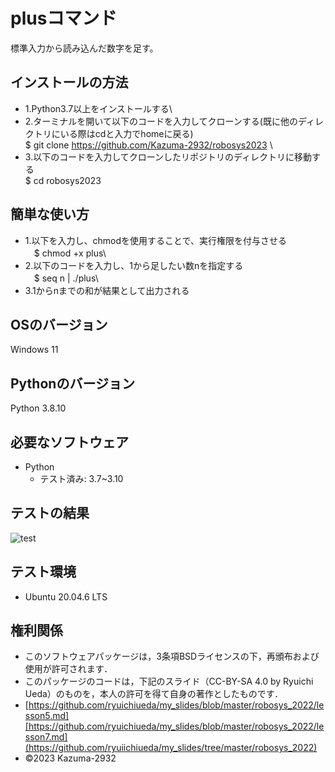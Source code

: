 # plusコマンド
標準入力から読み込んだ数字を足す。

## インストールの方法
* 1.Python3.7以上をインストールする\
* 2.ターミナルを開いて以下のコードを入力してクローンする(既に他のディレクトリにいる際はcdと入力でhomeに戻る)\
  $ git clone https://github.com/Kazuma-2932/robosys2023 \
* 3.以下のコードを入力してクローンしたリポジトリのディレクトリに移動する\
  $ cd robosys2023

## 簡単な使い方
* 1.以下を入力し、chmodを使用することで、実行権限を付与させる\
　$ chmod +x plus\
* 2.以下のコードを入力し、1から足したい数nを指定する\
　$ seq n | ./plus\
* 3.1からnまでの和が結果として出力される

## OSのバージョン
Windows 11

## Pythonのバージョン
Python 3.8.10

## 必要なソフトウェア
* Python
  * テスト済み: 3.7~3.10

## テストの結果
![test](https://github.com/Kazuma-2932/robosys2023/actions/workflows/test.yml/badge.svg)

## テスト環境
* Ubuntu 20.04.6 LTS

## 権利関係
* このソフトウェアパッケージは，3条項BSDライセンスの下，再頒布および使用が許可されます．
* このパッケージのコードは，下記のスライド（CC-BY-SA 4.0 by Ryuichi Ueda）のものを，本人の許可を得て自身の著作としたものです．
* [https://github.com/ryuichiueda/my_slides/blob/master/robosys_2022/lesson5.md][https://github.com/ryuichiueda/my_slides/blob/master/robosys_2022/lesson7.md](https://github.com/ryuiichiueda/my_slides/tree/master/robosys_2022)
* ©2023 Kazuma-2932
